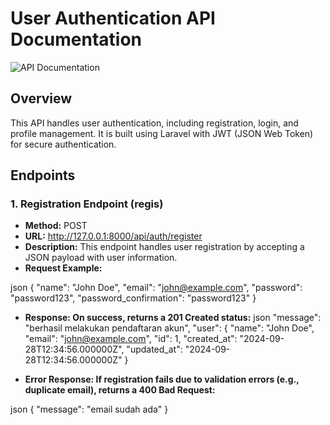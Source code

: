 # User Authentication API Documentation

![API Documentation](https://i.ibb.co/1nfBGHQ/Docs-API.png)

## Overview
This API handles user authentication, including registration, login, and profile management. It is built using Laravel with JWT (JSON Web Token) for secure authentication.

## Endpoints

### 1. Registration Endpoint (regis)
- **Method:** POST
- **URL:** http://127.0.0.1:8000/api/auth/register
- **Description:** This endpoint handles user registration by accepting a JSON payload with user information.
- **Request Example:**
  
json
  {
    "name": "John Doe",
    "email": "john@example.com",
    "password": "password123",
    "password_confirmation": "password123"
  }
  
- **Response: On success, returns a 201 Created status:**
json
  "message": "berhasil melakukan pendaftaran akun",
  "user": {
    "name": "John Doe",
    "email": "john@example.com",
    "id": 1,
    "created_at": "2024-09-28T12:34:56.000000Z",
    "updated_at": "2024-09-28T12:34:56.000000Z"
  }

- **Error Response: If registration fails due to validation errors (e.g., duplicate email), returns a 400 Bad Request:**
  
json
  {
  "message": "email sudah ada"
  }
